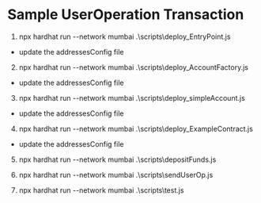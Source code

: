 # Sample UserOperation Transaction

1. npx hardhat run --network mumbai .\scripts\deploy_EntryPoint.js
- update the addressesConfig file

2. npx hardhat run --network mumbai .\scripts\deploy_AccountFactory.js
- update the addressesConfig file

3. npx hardhat run --network mumbai .\scripts\deploy_simpleAccount.js
- update the addressesConfig file

4. npx hardhat run --network mumbai .\scripts\deploy_ExampleContract.js
- update the addressesConfig file

5. npx hardhat run --network mumbai .\scripts\depositFunds.js

6. npx hardhat run --network mumbai .\scripts\sendUserOp.js

7. npx hardhat run --network mumbai .\scripts\test.js 